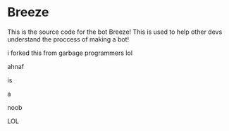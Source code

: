 # Breeze
This is the source code for the bot Breeze! This is used to help other devs understand the proccess of making a bot!


i forked this from garbage programmers lol


ahnaf






is







a






noob








LOL
